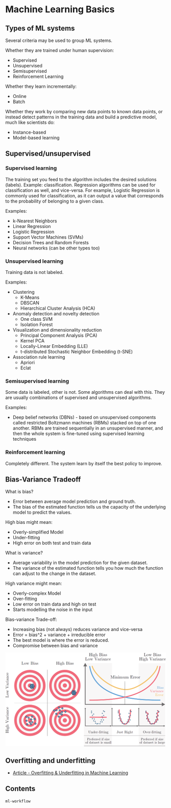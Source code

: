 # Machine Learning Basics

## Types of ML systems

Several criteria may be used to group ML systems.

Whether they are trained under human supervision:

- Supervised
- Unsupervised 
- Semisupervised 
- Reinforcement Learning

Whether they learn incrementally:

- Online
- Batch

Whether they work by comparing new data points to known data points, or instead detect patterns in the training data and build a predictive model, much like scientists do:

- Instance-based
- Model-based learning 


## Supervised/unsupervised

### Supervised learning

The training set you feed to the algorithm includes the desired solutions (labels). Example: classification.
Regression algorithms can be used for classification as well, and vice-versa. For example, Logistic Regression is commonly used for classification, as it can output a value that corresponds to the probability of belonging to a given class.

Examples: 
- k-Nearest Neighbors
- Linear Regression
- Logistic Regression
- Support Vector Machines (SVMs)
- Decision Trees and Random Forests
- Neural networks (can be other types too)

### Unsupervised learning

Training data is not labeled.

Examples: 
- Clustering 
	- K-Means
	- DBSCAN
	- Hierarchical Cluster Analysis (HCA)
- Anomaly detection and novelty detection 
	- One class SVM
	- Isolation Forest
- Visualization and dimensionality reduction
	- Principal Component Analysis (PCA)
	- Kernel PCA
	- Locally-Linear Embedding (LLE)
	- t-distributed Stochastic Neighbor Embedding (t-SNE)
- Association rule learning
	- Apriori
	- Eclat

### Semisupervised learning

Some data is labeled, other is not. Some algorithms can deal with this. They are usually combinations of supervised and unsupervised algorithms.

Examples:
- Deep belief networks (DBNs) - based on unsupervised components called restricted Boltzmann machines (RBMs) stacked on top of one another. RBMs are trained sequentially in an unsupervised manner, and then the whole system is fine-tuned using supervised learning techniques

### Reinforcement learning

Completely different. The system learn by itself the best policy to improve.


## Bias-Variance Tradeoff

What is bias?
- Error between average model prediction and ground truth.
- The bias of the estimated function tells us the capacity of the underlying model to predict the values.

High bias might mean:
- Overly-simplified Model
- Under-fitting
- High error on both test and train data

What is variance?
- Average variability in the model prediction for the given dataset.
- The variance of the estimated function tells you how much the function can adjust to the change in the dataset.

High variance might mean:
- Overly-complex Model
- Over-fitting
- Low error on train data and high on test
- Starts modelling the noise in the input

Bias-variance Trade-off:
- Increasing bias (not always) reduces variance and vice-versa
- Error = bias^2 + variance + irreducible error
- The best model is where the error is reduced.
- Compromise between bias and variance

![bias-variance](../../_static/bias-variance.png)


## Overfitting and underfitting

- [Article - Overfitting & Underfitting in Machine Learning](https://vitalflux.com/overfitting-underfitting-concepts-interview-questions/)


## Contents

```{toctree}
ml-workflow
```